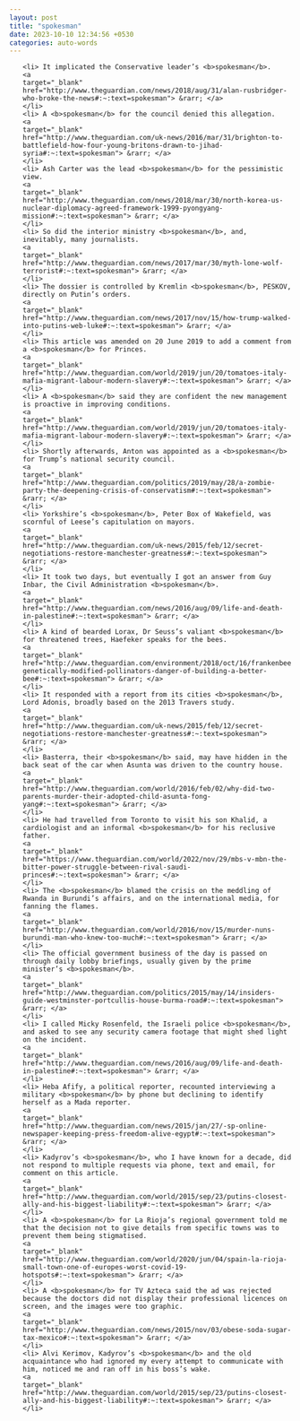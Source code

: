 ```yaml
---
layout: post
title: "spokesman"
date: 2023-10-10 12:34:56 +0530
categories: auto-words
---
```

<ol>

    <li> It implicated the Conservative leader’s <b>spokesman</b>.
    <a 
    target="_blank" 
    href="http://www.theguardian.com/news/2018/aug/31/alan-rusbridger-who-broke-the-news#:~:text=spokesman"> &rarr; </a>
    </li>
    <li> A <b>spokesman</b> for the council denied this allegation.
    <a 
    target="_blank" 
    href="http://www.theguardian.com/uk-news/2016/mar/31/brighton-to-battlefield-how-four-young-britons-drawn-to-jihad-syria#:~:text=spokesman"> &rarr; </a>
    </li>
    <li> Ash Carter was the lead <b>spokesman</b> for the pessimistic view.
    <a 
    target="_blank" 
    href="http://www.theguardian.com/news/2018/mar/30/north-korea-us-nuclear-diplomacy-agreed-framework-1999-pyongyang-mission#:~:text=spokesman"> &rarr; </a>
    </li>
    <li> So did the interior ministry <b>spokesman</b>, and, inevitably, many journalists.
    <a 
    target="_blank" 
    href="http://www.theguardian.com/news/2017/mar/30/myth-lone-wolf-terrorist#:~:text=spokesman"> &rarr; </a>
    </li>
    <li> The dossier is controlled by Kremlin <b>spokesman</b>, PESKOV, directly on Putin’s orders.
    <a 
    target="_blank" 
    href="http://www.theguardian.com/news/2017/nov/15/how-trump-walked-into-putins-web-luke#:~:text=spokesman"> &rarr; </a>
    </li>
    <li> This article was amended on 20 June 2019 to add a comment from a <b>spokesman</b> for Princes.
    <a 
    target="_blank" 
    href="http://www.theguardian.com/world/2019/jun/20/tomatoes-italy-mafia-migrant-labour-modern-slavery#:~:text=spokesman"> &rarr; </a>
    </li>
    <li> A <b>spokesman</b> said they are confident the new management is proactive in improving conditions.
    <a 
    target="_blank" 
    href="http://www.theguardian.com/world/2019/jun/20/tomatoes-italy-mafia-migrant-labour-modern-slavery#:~:text=spokesman"> &rarr; </a>
    </li>
    <li> Shortly afterwards, Anton was appointed as a <b>spokesman</b> for Trump’s national security council.
    <a 
    target="_blank" 
    href="http://www.theguardian.com/politics/2019/may/28/a-zombie-party-the-deepening-crisis-of-conservatism#:~:text=spokesman"> &rarr; </a>
    </li>
    <li> Yorkshire’s <b>spokesman</b>, Peter Box of Wakefield, was scornful of Leese’s capitulation on mayors.
    <a 
    target="_blank" 
    href="http://www.theguardian.com/uk-news/2015/feb/12/secret-negotiations-restore-manchester-greatness#:~:text=spokesman"> &rarr; </a>
    </li>
    <li> It took two days, but eventually I got an answer from Guy Inbar, the Civil Administration <b>spokesman</b>.
    <a 
    target="_blank" 
    href="http://www.theguardian.com/news/2016/aug/09/life-and-death-in-palestine#:~:text=spokesman"> &rarr; </a>
    </li>
    <li> A kind of bearded Lorax, Dr Seuss’s valiant <b>spokesman</b> for threatened trees, Haefeker speaks for the bees.
    <a 
    target="_blank" 
    href="http://www.theguardian.com/environment/2018/oct/16/frankenbees-genetically-modified-pollinators-danger-of-building-a-better-bee#:~:text=spokesman"> &rarr; </a>
    </li>
    <li> It responded with a report from its cities <b>spokesman</b>, Lord Adonis, broadly based on the 2013 Travers study.
    <a 
    target="_blank" 
    href="http://www.theguardian.com/uk-news/2015/feb/12/secret-negotiations-restore-manchester-greatness#:~:text=spokesman"> &rarr; </a>
    </li>
    <li> Basterra, their <b>spokesman</b> said, may have hidden in the back seat of the car when Asunta was driven to the country house.
    <a 
    target="_blank" 
    href="http://www.theguardian.com/world/2016/feb/02/why-did-two-parents-murder-their-adopted-child-asunta-fong-yang#:~:text=spokesman"> &rarr; </a>
    </li>
    <li> He had travelled from Toronto to visit his son Khalid, a cardiologist and an informal <b>spokesman</b> for his reclusive father.
    <a 
    target="_blank" 
    href="https://www.theguardian.com/world/2022/nov/29/mbs-v-mbn-the-bitter-power-struggle-between-rival-saudi-princes#:~:text=spokesman"> &rarr; </a>
    </li>
    <li> The <b>spokesman</b> blamed the crisis on the meddling of Rwanda in Burundi’s affairs, and on the international media, for fanning the flames.
    <a 
    target="_blank" 
    href="http://www.theguardian.com/world/2016/nov/15/murder-nuns-burundi-man-who-knew-too-much#:~:text=spokesman"> &rarr; </a>
    </li>
    <li> The official government business of the day is passed on through daily lobby briefings, usually given by the prime minister’s <b>spokesman</b>.
    <a 
    target="_blank" 
    href="http://www.theguardian.com/politics/2015/may/14/insiders-guide-westminster-portcullis-house-burma-road#:~:text=spokesman"> &rarr; </a>
    </li>
    <li> I called Micky Rosenfeld, the Israeli police <b>spokesman</b>, and asked to see any security camera footage that might shed light on the incident.
    <a 
    target="_blank" 
    href="http://www.theguardian.com/news/2016/aug/09/life-and-death-in-palestine#:~:text=spokesman"> &rarr; </a>
    </li>
    <li> Heba Afify, a political reporter, recounted interviewing a military <b>spokesman</b> by phone but declining to identify herself as a Mada reporter.
    <a 
    target="_blank" 
    href="http://www.theguardian.com/news/2015/jan/27/-sp-online-newspaper-keeping-press-freedom-alive-egypt#:~:text=spokesman"> &rarr; </a>
    </li>
    <li> Kadyrov’s <b>spokesman</b>, who I have known for a decade, did not respond to multiple requests via phone, text and email, for comment on this article.
    <a 
    target="_blank" 
    href="http://www.theguardian.com/world/2015/sep/23/putins-closest-ally-and-his-biggest-liability#:~:text=spokesman"> &rarr; </a>
    </li>
    <li> A <b>spokesman</b> for La Rioja’s regional government told me that the decision not to give details from specific towns was to prevent them being stigmatised.
    <a 
    target="_blank" 
    href="http://www.theguardian.com/world/2020/jun/04/spain-la-rioja-small-town-one-of-europes-worst-covid-19-hotspots#:~:text=spokesman"> &rarr; </a>
    </li>
    <li> A <b>spokesman</b> for TV Azteca said the ad was rejected because the doctors did not display their professional licences on screen, and the images were too graphic.
    <a 
    target="_blank" 
    href="http://www.theguardian.com/news/2015/nov/03/obese-soda-sugar-tax-mexico#:~:text=spokesman"> &rarr; </a>
    </li>
    <li> Alvi Kerimov, Kadyrov’s <b>spokesman</b> and the old acquaintance who had ignored my every attempt to communicate with him, noticed me and ran off in his boss’s wake.
    <a 
    target="_blank" 
    href="http://www.theguardian.com/world/2015/sep/23/putins-closest-ally-and-his-biggest-liability#:~:text=spokesman"> &rarr; </a>
    </li>